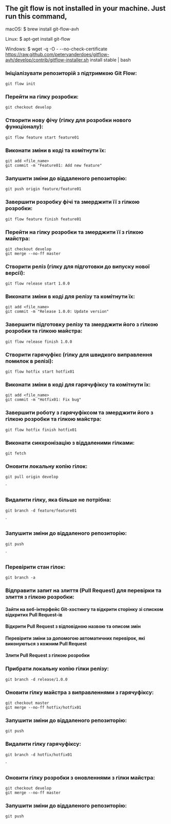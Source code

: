 ## The git flow is not installed in your machine. Just run this command,

macOS:
$ brew install git-flow-avh

Linux:
$ apt-get install git-flow

Windows:
$ wget -q -O - --no-check-certificate https://raw.github.com/petervanderdoes/gitflow-avh/develop/contrib/gitflow-installer.sh install stable | bash

### Ініціалізувати репозиторій з підтримкою Git Flow:
```shell
git flow init
```

### Перейти на гілку розробки:
```shell
git checkout develop
```

### Створити нову фічу (гілку для розробки нового функціоналу):
```shell
git flow feature start feature01
```

### Виконати зміни в коді та комітнути їх:
```shell
git add <file_name>
git commit -m "Feature01: Add new feature"
```
### Запушити зміни до віддаленого репозиторію:
```shell
git push origin feature/feature01
```

### Завершити розробку фічі та змерджити її з гілкою розробки:
```shell
git flow feature finish feature01
```

### Перейти на гілку розробки та змерджити її з гілкою майстра:
```shell
git checkout develop
git merge --no-ff master
```

### Створити реліз (гілку для підготовки до випуску нової версії):
```shell
git flow release start 1.0.0
```

### Виконати зміни в коді для релізу та комітнути їх:
```shell
git add <file_name>
git commit -m "Release 1.0.0: Update version"
```
### Завершити підготовку релізу та змерджити його з гілкою розробки та гілкою майстра:
```shell
git flow release finish 1.0.0
```

### Створити гарячуфікс (гілку для швидкого виправлення помилок в релізі):
```shell
git flow hotfix start hotfix01
```

### Виконати зміни в коді для гарячуфіксу та комітнути їх:
```shell
git add <file_name>
git commit -m "Hotfix01: Fix bug"
```

### Завершити роботу з гарячуфіксом та змерджити його з гілкою розробки та гілкою майстра:
```shell
git flow hotfix finish hotfix01
```

### Виконати синхронізацію з віддаленими гілками:
```shell
git fetch
````
### Оновити локальну копію гілок:
```shell
git pull origin develop
```
`
### Видалити гілку, яка більше не потрібна:
```shell
git branch -d feature/feature01
```
`
### Запушити зміни до віддаленого репозиторію:
```shell
git push
```
`
### Перевірити стан гілок:
```shell
git branch -a
```

### Відправити запит на злиття (Pull Request) для перевірки та злиття з гілкою розробки:

#### Зайти на веб-інтерфейс Git-хостингу та відкрити сторінку зі списком відкритих Pull Request-ів
#### Відкрити Pull Request з відповідною назвою та описом змін
#### Перевірити зміни за допомогою автоматичних перевірок, які виконуються з кожним Pull Request
#### Злити Pull Request з гілкою розробки

### Прибрати локальну копію гілки релізу:
```shell
git branch -d release/1.0.0
```
### Оновити гілку майстра з виправленнями з гарячуфіксу:
```shell
git checkout master
git merge --no-ff hotfix/hotfix01
````
### Запушити зміни до віддаленого репозиторію:
```shell
git push
```
### Видалити гілку гарячуфіксу:
```shell
git branch -d hotfix/hotfix01
```
`
### Оновити гілку розробки з оновленнями з гілки майстра:
```shell
git checkout develop
git merge --no-ff master
````
### Запушити зміни до віддаленого репозиторію:
```shell
git push
```
